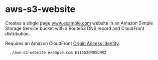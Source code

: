 # aws-s3-website
Creates a single page www.example.com website in an Amazon Simple Storage Service bucket with a Route53 DNS record and CloudFront distribution. 

Requires an Amazon CloudFront [Origin Access Identity](http://docs.aws.amazon.com/AmazonCloudFront/latest/DeveloperGuide/private-content-restricting-access-to-s3.html).
```
  ./aws-s3-website example.com E115G30W0SLMRZ
```
